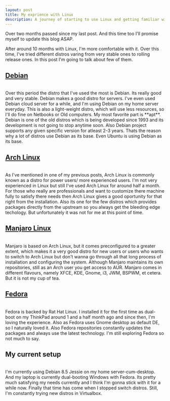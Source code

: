 ```yaml
---
layout: post
title: My exprience with Linux
description: A journey of starting to use Linux and getting familiar with it.
---
```

Over two months passed since my last post. And this time too I'll promise myself to update this blog ASAP.

After around 10 months with Linux, I'm more comfortable with it. Over this time, I've tried different distros varing from very stable ones to rolling release ones. In this post I'm going to talk about few of them.
## [Debian](https://www.debian.org)

<br />
Over this period the distro that I've used the most is Debian. Its really good and very stable. Debian makes a good distro for servers. I've even used Debian cloud server for a while, and I'm using Debian on my home server everyday. This is also a light-weight distro, which will use less resources, so I'll do fine on Netbooks or Old computers. My most favorite part is **apt**. Debian is one of the old distros which is being developed since 1993 and its development is not going to stop anytime soon. Also Debian project supports any given specific version for atleast 2-3 years. Thats the reason why a lot of distros use Debian as its base. Even Ubuntu is using Debian as its base.

## [Arch Linux](https://www.archlinux.org)

<br />
As I've mentioned in one of my previous posts, Arch Linux is commonly known as a distro for power users/ more experienced users. I'm not very experienced in Linux but still I've used Arch Linux for around half a month. For those who really are professionals and want to customize there machine fully to satisfy there needs then Arch Linux gives a good oportunity for that right from the installation. Also its one for the few distros which provides packages directly from the upstream so you always get the bleeding edge techology. But unfortunately it was not for me at this point of time.

## [Manjaro Linux](https://manjaro.org/)

<br />
Manjaro is based on Arch Linux, but it comes preconfigured to a greater extent, which makes it a very good distro for new users or users who wants to switch to Arch Linux but don't wanna go through all that long process of installation and configuring the system. Although Manjaro maintains its own repositories, still as an Arch user you get access to AUR. Manjaro comes in different flavours, namely XFCE, KDE, Gnome, i3, JWM, BSPWM, et cetera. But it is not my cup of tea.

## [Fedora](https://getfedora.org/)
<br />
Fedora is backed by Rat Hat Linux. I installed it for the first time as dual-boot on my ThinkPad around 1 and a half month ago and since then, I'm loving the experience. Also as Fedora uses Gnome desktop as default DE, so I naturally loved it. Also Fedora repositories constantly updates the packages and always use the latest technology. I'm still exploring Fedora so not much to say.

## My current setup

<br />
I'm currently using Debian 8.5 Jessie on my home server-cum-desktop. And my laptop is currently dual-booting Windows with Fedora. Its pretty much satisfying my needs currently and I think I'm gonna stick with it for a while now. Finally that time has come when I stopped switch distros. Still, I'm constantly trying new distros in Virtualbox.
